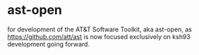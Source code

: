 # ast-open
for development of the AT&amp;T Software Toolkit, aka ast-open, as https://github.com/att/ast is now focused exclusively on ksh93 development going forward.
